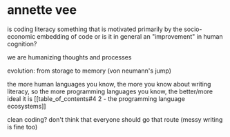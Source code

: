 # annette vee

is coding literacy something that is motivated primarily by the socio-economic embedding of code or is it in general an "improvement" in human cognition?

we are humanizing thoughts and processes

evolution: from storage to memory (von neumann's jump)

the more human languages you know, the more you know about writing literacy, so the more programming languages you know, the better/more ideal it is [[table_of_contents#4 2 - the programming language ecosystems]]

clean coding? don't think that everyone should go that route (messy writing is fine too)